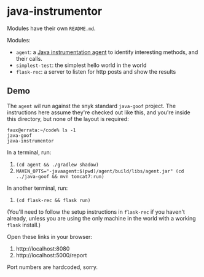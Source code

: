 # java-instrumentor

Modules have their own `README.md`.

Modules:

 * `agent`: a [Java instrumentation agent](https://docs.oracle.com/javase/8/docs/api/java/lang/instrument/package-summary.html)
   to identify interesting methods, and their calls.
 * `simplest-test`: the simplest hello world in the world
 * `flask-rec`: a server to listen for http posts and show the results


## Demo

The `agent` wil run against the snyk standard `java-goof` project. The instructions
here assume they're checked out like this, and you're inside this directory, but
none of the layout is required:

```
faux@errata:~/code% ls -1
java-goof
java-instrumentor
```

In a terminal, run:

 1. `(cd agent && ./gradlew shadow)`
 2. `MAVEN_OPTS="-javaagent:$(pwd)/agent/build/libs/agent.jar" (cd ../java-goof && mvn tomcat7:run)`

In another terminal, run:

 1. `(cd flask-rec && flask run)`

(You'll need to follow the setup instructions in `flask-rec` if you haven't already,
unless you are using the only machine in the world with a working `flask` install.)

Open these links in your browser:

 1. http://localhost:8080
 2. http://localhost:5000/report

Port numbers are hardcoded, sorry.
